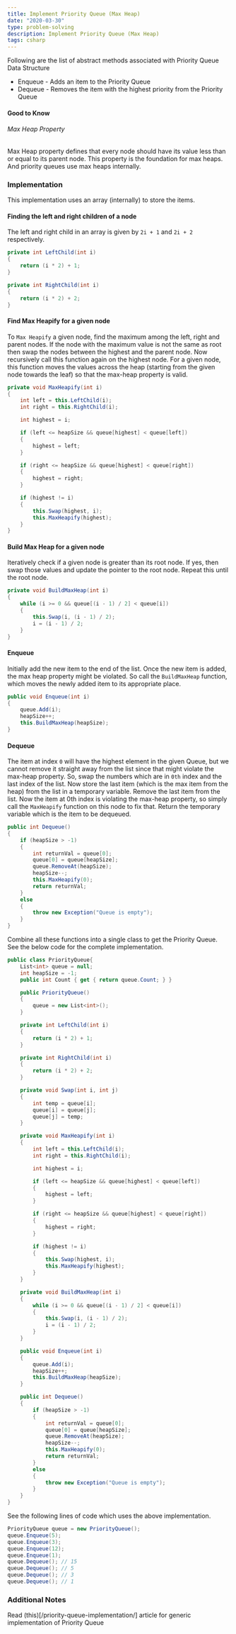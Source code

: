 ```yaml
---
title: Implement Priority Queue (Max Heap)
date: "2020-03-30"
type: problem-solving
description: Implement Priority Queue (Max Heap)
tags: csharp
---
```


Following are the list of abstract methods associated with Priority Queue Data Structure

- Enqueue - Adds an item to the Priority Queue
- Dequeue - Removes the item with the highest priority from the Priority Queue

#### Good to Know

###### Max Heap Property

Max Heap property defines that every node should have its value less than or equal to its parent node. This property is the foundation for max heaps. And priority queues use max heaps internally.

### Implementation

This implementation uses an array (internally) to store the items.

#### Finding the left and right children of a node

The left and right child in an array is given by `2i + 1` and `2i + 2` respectively.

```csharp
private int LeftChild(int i)
{
    return (i * 2) + 1;
}

private int RightChild(int i)
{
    return (i * 2) + 2;
}
```

#### Find Max Heapify for a given node

To `Max Heapify` a given node, find the maximum among the left, right and parent nodes. If the node with the maximum value is not the same as root then swap the nodes between the highest and the parent node. Now recursively call this function again on the highest node. For a given node, this function moves the values across the heap (starting from the given node towards the leaf) so that the max-heap property is valid. 

```csharp
private void MaxHeapify(int i)
{
    int left = this.LeftChild(i);
    int right = this.RightChild(i);

    int highest = i;

    if (left <= heapSize && queue[highest] < queue[left])
    {
        highest = left;
    }

    if (right <= heapSize && queue[highest] < queue[right])
    {
        highest = right;
    }

    if (highest != i)
    {
        this.Swap(highest, i);
        this.MaxHeapify(highest);
    }
}
```

#### Build Max Heap for a given node

Iteratively check if a given node is greater than its root node. If yes, then swap those values and update the pointer to the root node. Repeat this until the root node.

```csharp
private void BuildMaxHeap(int i)
{
    while (i >= 0 && queue[(i - 1) / 2] < queue[i])
    {
        this.Swap(i, (i - 1) / 2);
        i = (i - 1) / 2;
    }
}
```

#### Enqueue

Initially add the new item to the end of the list. Once the new item is added, the max heap property might be violated. So call the `BuildMaxHeap` function, which moves the newly added item to its appropriate place.

```csharp
public void Enqueue(int i)
{
    queue.Add(i);
    heapSize++;
    this.BuildMaxHeap(heapSize);
}
```

#### Dequeue

The item at index `0` will have the highest element in the given Queue, but we cannot remove it straight away from the list since that might violate the max-heap property. So, swap the numbers which are in `0th` index and the last index of the list. Now store the last item (which is the max item from the heap) from the list in a temporary variable. Remove the last item from the list. Now the item at 0th index is violating the max-heap property, so simply call the `MaxHeapify` function on this node to fix that. Return the temporary variable which is the item to be dequeued.

```csharp
public int Dequeue()
{
    if (heapSize > -1)
    {
        int returnVal = queue[0];
        queue[0] = queue[heapSize];
        queue.RemoveAt(heapSize);
        heapSize--;
        this.MaxHeapify(0);
        return returnVal;
    }
    else
    {
        throw new Exception("Queue is empty");
    }
}

```

Combine all these functions into a single class to get the Priority Queue. See the below code for the complete implementation.

```csharp
public class PriorityQueue{
    List<int> queue = null;
    int heapSize = -1;
    public int Count { get { return queue.Count; } }

    public PriorityQueue()
    {
        queue = new List<int>();
    }

    private int LeftChild(int i)
    {
        return (i * 2) + 1;
    }

    private int RightChild(int i)
    {
        return (i * 2) + 2;
    }

    private void Swap(int i, int j)
    {
        int temp = queue[i];
        queue[i] = queue[j];
        queue[j] = temp;
    }

    private void MaxHeapify(int i)
    {
        int left = this.LeftChild(i);
        int right = this.RightChild(i);

        int highest = i;

        if (left <= heapSize && queue[highest] < queue[left])
        {
            highest = left;
        }

        if (right <= heapSize && queue[highest] < queue[right])
        {
            highest = right;
        }

        if (highest != i)
        {
            this.Swap(highest, i);
            this.MaxHeapify(highest);
        }
    }

    private void BuildMaxHeap(int i)
    {
        while (i >= 0 && queue[(i - 1) / 2] < queue[i])
        {
            this.Swap(i, (i - 1) / 2);
            i = (i - 1) / 2;
        }
    }

    public void Enqueue(int i)
    {
        queue.Add(i);
        heapSize++;
        this.BuildMaxHeap(heapSize);
    }

    public int Dequeue()
    {
        if (heapSize > -1)
        {
            int returnVal = queue[0];
            queue[0] = queue[heapSize];
            queue.RemoveAt(heapSize);
            heapSize--;
            this.MaxHeapify(0);
            return returnVal;
        }
        else
        {
            throw new Exception("Queue is empty");
        }
    }
}
```


See the following lines of code which uses the above implementation.

```csharp
PriorityQueue queue = new PriorityQueue();
queue.Enqueue(5);
queue.Enqueue(3);
queue.Enqueue(12);
queue.Enqueue(1);
queue.Dequeue(); // 15
queue.Dequeue(); // 5
queue.Dequeue(); // 3
queue.Dequeue(); // 1
```

### Additional Notes

Read (this)[/priority-queue-implementation/] article for generic implementation of Priority Queue
